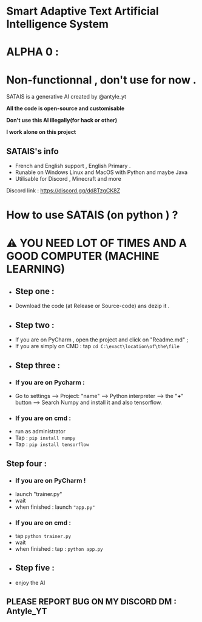 # Smart Adaptive Text Artificial Intelligence System
# ALPHA 0 : 
# Non-functionnal , don't use for now .
 SATAIS is a generative AI created by @antyle_yt 

**All the code is open-source and customisable**

**Don't use this AI illegally(for hack or other)**

**I work alone on this project**

## SATAIS's info

* French and English support , English Primary .
* Runable on Windows Linux and MacOS with Python and maybe Java 
* Utilisable for Discord , Minecraft and more

Discord link : https://discord.gg/dd8TzgCK8Z



# How to use SATAIS (on python ) ?
# __⚠️ YOU NEED LOT OF TIMES AND A GOOD COMPUTER (MACHINE LEARNING)__
* ## Step one  : 
* Download the code (at Release or Source-code) ans dezip it .
* ## Step two  : 
* If you are on PyCharm , open the project and click on "Readme.md"  ; 
* If you are simply on CMD  :
     tap ``cd C:\exact\location\of\the\file ``
* ## Step three :
* ### If you are on Pycharm :
* Go to settings --> Project: "name" --> Python interpreter --> the "**+**" button --> Search Numpy and install it and also tensorflow.
* ### If you are on cmd :
* run as administrator 
* Tap : ``pip install numpy``
* Tap : ``pip install tensorflow``
## Step four : 
* ### If you are on PyCharm !
* launch "trainer.py"
* wait																																																													
* when finished : launch ``"app.py"``																	
* ### If you are on cmd :																	
* tap ``python trainer.py``																			
* wait													
* when finished : tap : ``python app.py``												
* ## Step five :
* enjoy the AI 
## PLEASE REPORT BUG ON MY DISCORD DM : Antyle_YT
